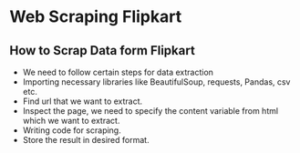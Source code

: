 # Web Scraping Flipkart


## How to Scrap Data form Flipkart

- We need to follow certain steps for data extraction
- Importing necessary libraries like BeautifulSoup, requests, Pandas, csv etc.
- Find url that we want to extract.
- Inspect the page, we need to specify the content variable from html which we want to  extract.
- Writing code for scraping.
- Store the result in desired format.
